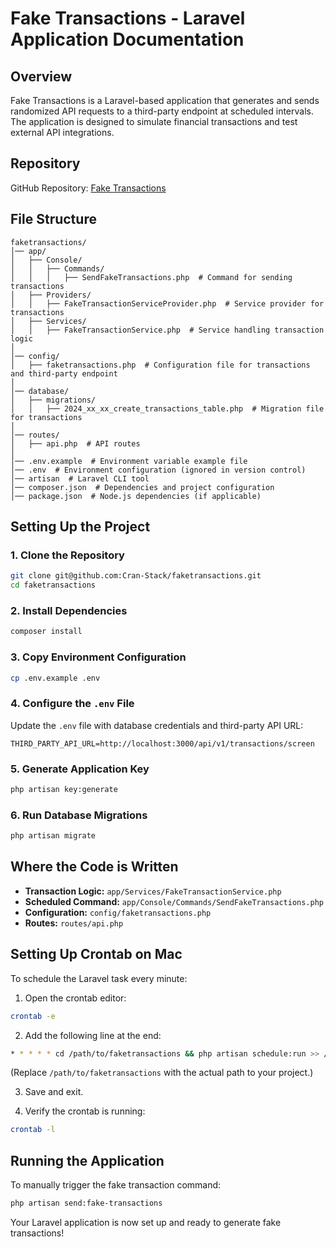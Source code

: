 # Fake Transactions - Laravel Application Documentation

## Overview
Fake Transactions is a Laravel-based application that generates and sends randomized API requests to a third-party endpoint at scheduled intervals. The application is designed to simulate financial transactions and test external API integrations.

## Repository
GitHub Repository: [Fake Transactions](git@github.com:Cran-Stack/faketransactions.git)

## File Structure
```
faketransactions/
│── app/
│   ├── Console/
│   │   ├── Commands/
│   │   │   ├── SendFakeTransactions.php  # Command for sending transactions
│   ├── Providers/
│   │   ├── FakeTransactionServiceProvider.php  # Service provider for transactions
│   ├── Services/
│   │   ├── FakeTransactionService.php  # Service handling transaction logic
│
│── config/
│   ├── faketransactions.php  # Configuration file for transactions and third-party endpoint
│
│── database/
│   ├── migrations/
│   │   ├── 2024_xx_xx_create_transactions_table.php  # Migration file for transactions
│
│── routes/
│   ├── api.php  # API routes
│
│── .env.example  # Environment variable example file
│── .env  # Environment configuration (ignored in version control)
│── artisan  # Laravel CLI tool
│── composer.json  # Dependencies and project configuration
│── package.json  # Node.js dependencies (if applicable)
```

## Setting Up the Project

### 1. Clone the Repository
```sh
git clone git@github.com:Cran-Stack/faketransactions.git
cd faketransactions
```

### 2. Install Dependencies
```sh
composer install
```

### 3. Copy Environment Configuration
```sh
cp .env.example .env
```

### 4. Configure the `.env` File
Update the `.env` file with database credentials and third-party API URL:
```
THIRD_PARTY_API_URL=http://localhost:3000/api/v1/transactions/screen
```

### 5. Generate Application Key
```sh
php artisan key:generate
```

### 6. Run Database Migrations
```sh
php artisan migrate
```

## Where the Code is Written
- **Transaction Logic:** `app/Services/FakeTransactionService.php`
- **Scheduled Command:** `app/Console/Commands/SendFakeTransactions.php`
- **Configuration:** `config/faketransactions.php`
- **Routes:** `routes/api.php`

## Setting Up Crontab on Mac

To schedule the Laravel task every minute:

1. Open the crontab editor:
```sh
crontab -e
```

2. Add the following line at the end:
```sh
* * * * * cd /path/to/faketransactions && php artisan schedule:run >> /dev/null 2>&1
```
(Replace `/path/to/faketransactions` with the actual path to your project.)

3. Save and exit.

4. Verify the crontab is running:
```sh
crontab -l
```

## Running the Application
To manually trigger the fake transaction command:
```sh
php artisan send:fake-transactions
```

Your Laravel application is now set up and ready to generate fake transactions!

